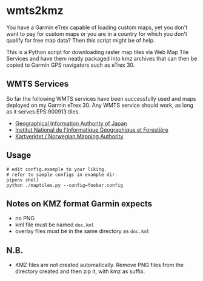 # wmts2kmz

You have a Garmin eTrex capable of loading custom maps, yet you don't want to pay for custom maps or you are in a country for which you don't qualify for free map data? Then this script might be of help.

This is a Python script for downloading raster map tiles via Web Map Tile Services and have them neatly packaged into kmz archives that can then be copied to Garmin GPS navigators such as eTrex 30.

## WMTS Services
So far the following WMTS services have been successfully used and maps deployed on my Garmin eTrex 30. Any WMTS service should work, as long as it serves EPS:900913 tiles.
- [Geographical Information Authority of Japan](https://www.gsi.go.jp/)
- [Institut National de l'Informatique Géographique et Forestière](http://www.ign.fr/)
- [Kartverktet / Norwegian Mapping Authority](https://www.kartverket.no/)

## Usage
```
# edit config.example to your liking.
# refer to sample configs in example dir.
pipenv shell
python ./maptiles.py --config=foobar.config
```

## Notes on KMZ format Garmin expects
* no PNG
* kml file must be named `doc.kml`
* overlay files must be in the same directory as `doc.kml`

## N.B.
- KMZ files are not created automatically. Remove PNG files from the directory created and then zip it, with kmz as suffix.
